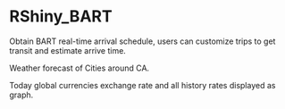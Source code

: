 # RShiny_BART

Obtain BART real-time arrival schedule, users can customize trips to get transit and estimate arrive time.

Weather forecast of Cities around CA.

Today global currencies exchange rate and all history rates displayed as graph.
